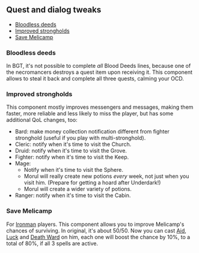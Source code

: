 ## Quest and dialog tweaks

- [Bloodless deeds](#bloodless-deeds)
- [Improved strongholds](#improved-strongholds)
- [Save Melicamp](#save-melicamp)

### Bloodless deeds
In BGT, it's not possible to complete _all_ Blood Deeds lines, because one of the necromancers destroys a quest item upon receiving it. This component allows to steal it back and complete all three quests, calming your OCD.

### Improved strongholds
This component mostly improves messengers and messages, making them faster, more reliable and less likely to miss the player, but has some additional QoL changes, too:
- Bard: make money collection notification different from fighter stronghold (useful if you play with multi-stronghold).
- Cleric: notify when it's time to visit the Church.
- Druid: notify when it's time to visit the Grove.
- Fighter: notify when it's time to visit the Keep.
- Mage:
  - Notify when it's time to visit the Sphere.
  - Morul will really create new potions _every_ week, not just when you visit him. (Prepare for getting a hoard after Underdark!)
  - Morul will create a wider variety of potions.
- Ranger: notify when it's time to visit the Cabin.

### Save Melicamp
For [Ironman](https://pihwiki.bgforge.net/) players. This component allows you to improve Melicamp's chances of surviving. In original, it's about 50/50. Now you can cast [Aid](https://pihwiki.bgforge.net/Baldur%27s_Gate:_Divine_Spells_List#Aid), [Luck](https://pihwiki.bgforge.net/Baldur%27s_Gate:_Arcane_Spells_List#Luck) and [Death Ward](https://pihwiki.bgforge.net/Baldur%27s_Gate:_Divine_Spells_List#Death_Ward) on him, each one will boost the chance by 10%, to a total of 80%, if all 3 spells are active.
